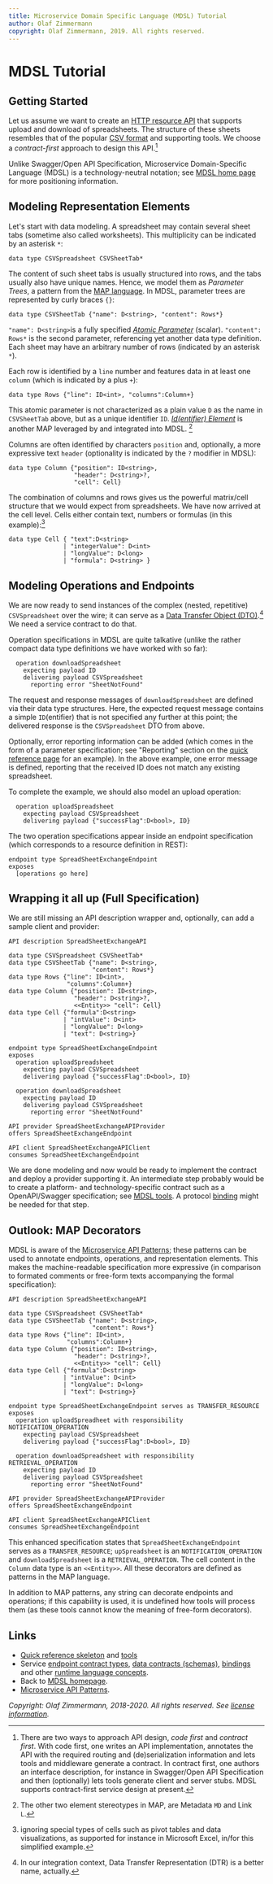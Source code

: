 ```yaml
---
title: Microservice Domain Specific Language (MDSL) Tutorial
author: Olaf Zimmermann
copyright: Olaf Zimmermann, 2019. All rights reserved.
---
```


MDSL Tutorial
=============

<!-- TODO (H) feature HTTP binding, error reporting, security policy, default value (V3/V4 enhancements) in this tutorial -->

## Getting Started

Let us assume we want to create an [HTTP resource API](https://restful-api-design.readthedocs.io/en/latest/) that supports upload and download of spreadsheets. The structure of these sheets resembles that of the popular [CSV format](https://en.wikipedia.org/wiki/Comma-separated_values) and supporting tools. We choose a *contract-first* approach to design this API.[^1]

[^1]: There are two ways to approach API design, *code first* and *contract first*. With code first, one writes an API implementation, annotates the API with the required routing and (de)serialization information and lets tools and middleware generate a contract. In contract first, one authors an interface description, for instance in Swagger/Open API Specification and then (optionally) lets tools generate client and server stubs. MDSL supports contract-first service design at present.

Unlike Swagger/Open API Specification, Microservice Domain-Specific Language (MDSL) is a technology-neutral notation; see [MDSL home page](./index) for more positioning information. 

## Modeling Representation Elements 
Let's start with data modeling. A spreadsheet may contain several sheet tabs (sometime also called worksheets). This multiplicity can be indicated by an asterisk `*`:
<!-- say that we simplify on purpose here? -->

~~~
data type CSVSpreadsheet CSVSheetTab*
~~~

The content of such sheet tabs is usually structured into rows, and the tabs usually also have unique names. Hence, we model them as *Parameter Trees*, a pattern from the [MAP language](https://microservice-api-patterns.org/patterns/structure/representationElements/ParameterTree.html). In MDSL, parameter trees are represented by curly braces `{}`:

~~~
data type CSVSheetTab {"name": D<string>, "content": Rows*}
~~~

`"name": D<string>`is a fully specified [*Atomic Parameter*](https://microservice-api-patterns.org/patterns/structure/representationElements/AtomicParameter) (scalar). `"content": Rows*` is the second parameter, referencing yet another data type definition. Each sheet may have an arbitrary number of rows (indicated by an asterisk `*`). 

<!-- TODO talk about incomplete param spec., as "fully specified" is mentioned above? -->

Each row is identified by a `line` number and features data in at least one `column` (which is indicated by a plus `+`):
 
~~~
data type Rows {"line": ID<int>, "columns":Column+} 
~~~

This atomic parameter is not characterized as a plain value `D` as the name in `CSVSheetTab` above, but as a unique identifier `ID`. [*Id(entifier) Element*](https://microservice-api-patterns.org/patterns/structure/elementStereotypes/IdElement) is another MAP leveraged by and integrated into MDSL. [^2]


[^2]: The other two element stereotypes in MAP, are Metadata `MD` and Link `L`. 

Columns are often identified by characters `position` and, optionally, a more expressive text `header` (optionality is indicated by the `?` modifier in MDSL):

<!-- TODO position and header now appearing in all rows (at runtime); this modeling cannot guarantee that all rows use same column structure (just an example, no need to match CSV 100%) -->

~~~
data type Column {"position": ID<string>, 
                  "header": D<string>?, 
                  "cell": Cell}
~~~

The combination of columns and rows gives us the powerful matrix/cell structure that we would expect from spreadsheets. <!-- greatly/grossly simplified! -->
We have now arrived at the cell level. Cells either contain text, numbers or formulas (in this example):[^4]

[^4]: ignoring special types of cells such as pivot tables and data visualizations, as supported for instance in Microsoft Excel, in/for this simplified example.

~~~
data type Cell { "text":D<string> 
               | "integerValue": D<int> 
               | "longValue": D<long> 
               | "formula": D<string> }
~~~


## Modeling Operations and Endpoints <!-- Service Contract -->
We are now ready to send instances of the complex (nested, repetitive) `CSVSpreadsheet` over the wire; it can serve as a [Data Transfer Object (DTO)](https://martinfowler.com/eaaCatalog/dataTransferObject.html).[^3] We need a service contract to do that.

[^3]: In our integration context, Data Transfer Representation (DTR) is a better name, actually.

Operation specifications in MDSL are quite talkative (unlike the rather compact data type definitions we have worked with so far):

~~~
  operation downloadSpreadsheet
    expecting payload ID
    delivering payload CSVSpreadsheet
      reporting error "SheetNotFound" 
~~~

The request and response messages of `downloadSpreadsheet` are defined via their data type structures. Here, the expected request message contains a simple `ID`(entifier) that is not specified any further at this point; the delivered response is the `CSVSpreadsheet` DTO from above. 

Optionally, error reporting information can be added (which comes in the form of a parameter specification; see "Reporting" section on the [quick reference page](./quickreference) for an example). In the above example, one error message is defined, reporting that the received ID does not match any existing spreadsheet.

To complete the example, we should also model an upload operation:
~~~
  operation uploadSpreadsheet
    expecting payload CSVSpreadsheet
    delivering payload {"successFlag":D<bool>, ID}
~~~ 

The two operation specifications appear inside an endpoint specification (which corresponds to a resource definition in REST):

~~~
endpoint type SpreadSheetExchangeEndpoint
exposes 
  [operations go here]
~~~

## Wrapping it all up (Full Specification)

We are still missing an API description wrapper and, optionally, can add a sample client and provider:

~~~
API description SpreadSheetExchangeAPI

data type CSVSpreadsheet CSVSheetTab*
data type CSVSheetTab {"name": D<string>, 
                       "content": Rows*}
data type Rows {"line": ID<int>, 
                "columns":Column+}
data type Column {"position": ID<string>, 
                  "header": D<string>?, 
                  <<Entity>> "cell": Cell}
data type Cell {"formula":D<string> 
               | "intValue": D<int> 
               | "longValue": D<long> 
               | "text": D<string>}

endpoint type SpreadSheetExchangeEndpoint
exposes 
  operation uploadSpreadsheet
    expecting payload CSVSpreadsheet
    delivering payload {"successFlag":D<bool>, ID}
    
  operation downloadSpreadsheet
    expecting payload ID
    delivering payload CSVSpreadsheet
      reporting error "SheetNotFound" 

API provider SpreadSheetExchangeAPIProvider
offers SpreadSheetExchangeEndpoint

API client SpreadSheetExchangeAPIClient
consumes SpreadSheetExchangeEndpoint
~~~

We are done modeling and now would be ready to implement the contract and deploy a provider supporting it. An intermediate step probably would be to create a platform- and technology-specific contract such as a OpenAPI/Swagger specification; see [MDSL tools](./tools).
A protocol [binding](./bindings) might be needed for that step. <!-- TODO show it here -->

## Outlook: MAP Decorators
MDSL is aware of the [Microservice API Patterns](https://microservice-api-patterns.org/); these patterns can be used to annotate endpoints, operations, and representation elements. This makes the machine-readable specification more expressive (in comparison to formated comments or free-form texts accompanying the formal specification):

~~~
API description SpreadSheetExchangeAPI

data type CSVSpreadsheet CSVSheetTab*
data type CSVSheetTab {"name": D<string>, 
                       "content": Rows*}
data type Rows {"line": ID<int>, 
                "columns":Column+}
data type Column {"position": ID<string>, 
                  "header": D<string>?, 
                  <<Entity>> "cell": Cell}
data type Cell {"formula":D<string> 
               | "intValue": D<int> 
               | "longValue": D<long> 
               | "text": D<string>}

endpoint type SpreadSheetExchangeEndpoint serves as TRANSFER_RESOURCE
exposes 
  operation uploadSpreadheet with responsibility NOTIFICATION_OPERATION
    expecting payload CSVSpreadsheet
    delivering payload {"successFlag":D<bool>, ID}
    
  operation downloadSpreadsheet with responsibility RETRIEVAL_OPERATION
    expecting payload ID 
    delivering payload CSVSpreadsheet
      reporting error "SheetNotFound" 

API provider SpreadSheetExchangeAPIProvider
offers SpreadSheetExchangeEndpoint

API client SpreadSheetExchangeAPIClient
consumes SpreadSheetExchangeEndpoint
~~~

This enhanced specification states that `SpreadSheetExchangeEndpoint` serves as a `TRANSFER_RESOURCE`; `upSpreadsheet` is an `NOTIFICATION_OPERATION` and `downloadSpreadsheet` is a `RETRIEVAL_OPERATION`. The cell content in the `Column` data type is an `<<Entity>>`. All these decorators are defined as patterns in the MAP language.

In addition to MAP patterns, any string can decorate endpoints and operations; if this capability is used, it is undefined how tools will process them (as these tools cannot know the meaning of free-form decorators).


## Links

* [Quick reference skeleton](./quickreference) and [tools](./tools)
* Service [endpoint contract types](./servicecontract), [data contracts (schemas)](./datacontract), [bindings](./bindings) and other [runtime language concepts](./optionalparts).
* Back to [MDSL homepage](./index). 
* [Microservice API Patterns](https://microservice-api-patterns.org/).

*Copyright: Olaf Zimmermann, 2018-2020. All rights reserved. See [license information](https://github.com/Microservice-API-Patterns/MDSL-Specification/blob/master/LICENSE).*

<!-- *EOF* -->